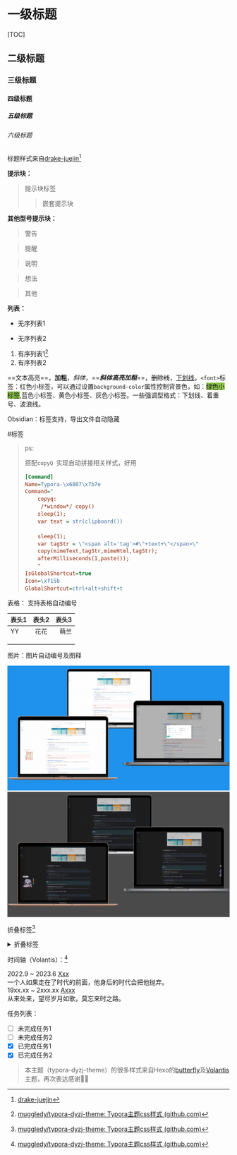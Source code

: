 # 一级标题

[TOC]

## 二级标题

### 三级标题

#### 四级标题

##### 五级标题

###### 六级标题

标题样式来自[drake-juejin](https://github.com/liangjingkanji/DrakeTyporaTheme)[^1]



**提示块：**

> 提示块标签
>
> > 嵌套提示块

**其他型号提示块：**

> <span alt='waring'>警告</span>

> <span alt='alert'>提醒</span>

> <span alt='explain'>说明</span>

> <span alt='idea'>想法</span>

> <span alt='other'>其他</span>

**列表：**

- 无序列表1

- 无序列表2

1. 有序列表1[^2]
2. 有序列表2

==文本高亮==，__加粗__，*斜体*，==***斜体高亮加粗***==，~~删除线~~，<u>下划线</u>。`<font>`标签：<font>红色小标签</font>，可以通过设置`background-color`属性控制背景色，如：<font style="background-color:#8bc34a">绿色小标签</font>,<font title="blue">蓝色小标签</font>、<font title="yellow">黄色小标签</font>、<font title="gray">灰色小标签</font>。一些强调型格式：<span alt="underline">下划线</span>、<span alt="emp">着重号</span>、<span alt="wavy">波浪线</span>。



Obsidian：标签支持，<font title="yellow">导出文件自动隐藏</font>

<span alt='tag'>#标签</span>

> <span alt='explain'>ps:</span>
>
> 搭配`copyQ `实现自动拼接相关样式，<font>好用</font>
>
> ```ini
> [Command]
> Name=Typora-\x6807\x7b7e
> Command="
>     copyq:
>      /*window*/ copy()
>     sleep(1);
>     var text = str(clipboard())
> 
>     sleep(1);
>     var tagStr = \"<span alt='tag'>#\"+text+\"</span>\"
>     copy(mimeText,tagStr,mimeHtml,tagStr);
>     afterMilliseconds(1,paste());
>     "
> IsGlobalShortcut=true
> Icon=\xf15b
> GlobalShortcut=ctrl+alt+shift+t
> ```
>
> 



表格： <font title="gray">支持表格自动编号</font>

| 表头1 | 表头2 | 表头3 |
| :---- | :---: | ----: |
| YY    | 花花  |  萌兰 |
|       |       |       |
|       |       |       |
|       |       |       |

图片：<font title="blue">图片自动编号及图释</font>

<img src="./docs/imgs/shaw-light.png" style="zoom: 67%;" alt="图片自动编号及图释" />

<img src="./docs/imgs/shaw-dark.png" style="zoom: 67%;" alt="黑夜主题" />



折叠标签[^2]

<details>
    <summary>折叠标签</summary>
    青青子衿，悠悠我心
</details>



时间轴（Volantis）：[^2]

<div alt="timeline">
    <div alt="timenode">
        <div alt="meta">2022.9 ~ 2023.6 <a href="#">Xxx</a></div>
        <div alt="body">
            <font>一个人如果走在了时代的前面，他身后的时代会把他抛弃。</font>
        </div>
    </div>
    <div alt="timenode">
        <div alt="meta">19xx.xx ~ 2xxx.xx <a href="#">Axxx</a></div>
        <div alt="body">
            <span alt='tag'>从来处来，望尽岁月如歌，莫忘来时之路。</span>
        </div>
    </div>
</div>



任务列表：

- [ ] 未完成任务1
- [ ] 未完成任务2
- [x] 已完成任务1
- [x] 已完成任务2

> 本主题（typora-dyzj-theme）的很多样式来自Hexo的<span alt="btn"><a href="https://butterfly.js.org">butterfly</a></span>及<span alt="btn"><a href="https://volantis.js.org/">Volantis</a></span>主题，再次表达感谢🙇‍♀️

[^1]:[drake-juejin](https://github.com/liangjingkanji/DrakeTyporaTheme)
[^2]:[muggledy/typora-dyzj-theme: Typora主题css样式 (github.com)](https://github.com/muggledy/typora-dyzj-theme/tree/master)

